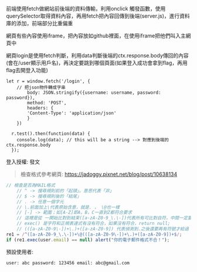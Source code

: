 前端使用fetch做網站前後端的資料傳輸，利用onclick 觸發函數，使用querySelector取得資料內容，再用fetch把內容回傳到後端(server.js)，進行資料庫的添加，前端部分比重偏重



網頁有些內容使用iframe，把內容放如github裡面，在使用iframe把他們叫入主網頁中



網頁login是使用fetch判斷，利用data判斷後端的ctx.response.body傳回的內容(會在/user顯示用戶名)，再決定要跳到哪個頁面(如果登入成功會拿到flag，再用flag去開登入功能)

```JS
let r = window.fetch('/login', {
    // 把json物件轉成字串
        body: JSON.stringify({username: username, password: password}),
        method: 'POST',
        headers: {
        'Content-Type': 'application/json'
        }
    })

  r.test().then(function(data) {
    console.log(data); // this will be a string --> 對應到後端的ctx.response.body 
  });
```



登入授權: 發文

> 檢查格式參考網頁: https://jadoggy.pixnet.net/blog/post/10638134

```js
// 檢查是否為MAIL格式
	// ^ -> 搜尋規則前的「起頭」。意思代表「非」
    // $ -> 搜尋規則後的「結尾」
	// . -> 任意一個字元 
	// \.前面加上\代表原始含意，就是. ， \@也一樣
	// [-] -> 範圍；如[A-Z]即A，B，C一直到Z都符合要求
    // 這裡是從 一開始比對到結束([a-zA-Z0-9_\.\-])代表所有可比對自符，中間一定要有@
    // exec() 是字符和正規表達式有沒有符合，如果沒有符合，return null;
	// (([a-zA-Z0-9\-])+\.)+([a-zA-Z0-9]) 代表偵測到.之後還要再有符號才給過
re1 = /^([a-zA-Z0-9_\.\-])+\@(([a-zA-Z0-9\-])+\.)+([a-zA-Z0-9])+$/;
if (re1.exec(user.email) == null) alert("你的電子郵件格式不合！");           

```



預設使用者:

```
user: abc password: 123456 email: abc@gmail.com
```







